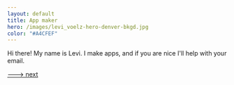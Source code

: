 ```yaml
---
layout: default
title: App maker
hero: /images/levi_voelz-hero-denver-bkgd.jpg
color: "#A4CFEF"
---
```

Hi there! My name is Levi. I make apps, and if you are nice I'll help with your email.

[---> next](/about)
